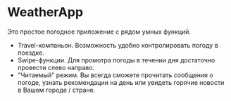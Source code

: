 # WeatherApp
Это простое погодное приложение с рядом умных функций. 
* Travel-компаньон. Возможность удобно контролировать погоду в поездке. 
* Swipe-функции. Для промотра погоды в течении дня достаточно провести слево направо. 
* "Читаемый" режим. Вы всегда сможете прочитать сообщения о погоде, узнать рекомендации на день или увидеть горячие новости в Вашем городе / стране. 
